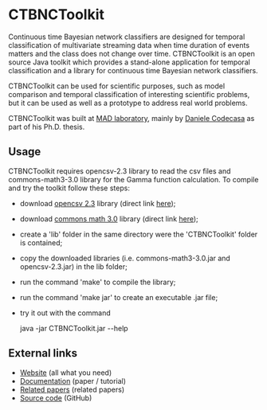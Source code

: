 
CTBNCToolkit
============

Continuous time Bayesian network classifiers are designed for temporal classification of multivariate streaming data when time duration of events matters and the class does not change over time. CTBNCToolkit is an open source Java toolkit which provides a stand-alone application for temporal classification and a library for continuous time Bayesian network classifiers.

CTBNCToolkit can be used for scientific purposes, such as model comparison and temporal classification of interesting scientific problems, but it can be used as well as a prototype to address real world problems.

CTBNCToolkit was built at [MAD laboratory](http://www.mad.disco.unimib.it/), mainly by [Daniele Codecasa](http://www.linkedin.com/in/codecasa/en) as part of his Ph.D. thesis.


Usage
--------------
CTBNCToolkit requires opencsv-2.3 library to read the csv files and commons-math3-3.0 library for the Gamma function calculation.
To compile and try the toolkit follow these steps:
- download [opencsv 2.3](http://sourceforge.net/projects/opencsv/) library (direct link [here](http://sourceforge.net/projects/opencsv/files/opencsv/2.3/opencsv-2.3-src-with-libs.tar.gz/download));
- download [commons math 3.0](http://commons.apache.org/proper/commons-math/download_math.cgi) library (direct link [here](http://archive.apache.org/dist/commons/math/binaries/commons-math3-3.0-bin.zip));
- create a 'lib' folder in the same directory were the 'CTBNCToolkit' folder is contained;
- copy the downloaded libraries (i.e. commons-math3-3.0.jar and opencsv-2.3.jar) in the lib folder;
- run the command 'make' to compile the library;
- run the command 'make jar' to create an executable .jar file;
- try it out with the command

    java -jar CTBNCToolkit.jar --help


External links
--------------

* [Website](http://dcodecasa.wordpress.com/ctbnc/) (all what you need)
* [Documentation](http://arxiv.org/abs/1404.4893) (paper / tutorial)
* [Related papers](http://dcodecasa.wordpress.com/ctbnc/papers/) (related papers)
* [Source code](https://github.com/dcodecasa/CTBNCToolkit) (GitHub)
